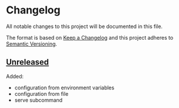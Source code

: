 # Changelog

All notable changes to this project will be documented in this file.

The format is based on [Keep a Changelog](http://keepachangelog.com/en/1.0.0/)
and this project adheres to [Semantic Versioning](http://semver.org/spec/v2.0.0.html).

## [Unreleased]

Added:

- configuration from environment variables
- configuration from file
- serve subcommand

[Unreleased]: https://github.com/julian7/sensu-influx-handler-server
